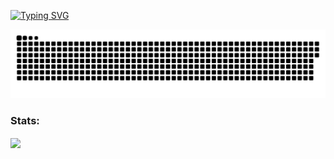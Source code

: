 [![Typing SVG](https://readme-typing-svg.herokuapp.com?font=Teko&size=40&duration=2800&color=53DBF7&center=true&vCenter=true&multiline=true&width=1000&height=120&lines=Hii+I+am+Mohd+Ali+Jasim;Welcome+to+my+GitHub+Page+%F0%9F%91%8B)](https://git.io/typing-svg)


<p align="center">
 <img width="1000" src="snake.svg" alt="snake"/>
</p>

### Stats:

<div>
<a href="https://github.com/search?q=author:balaji305">
  <img align="center" src="https://github-readme-stats.vercel.app/api/top-langs/?username=JasimDAce&theme=tokyonight&layout=compact&langs_count=8" width=41.5%/>
</a>
</div>
